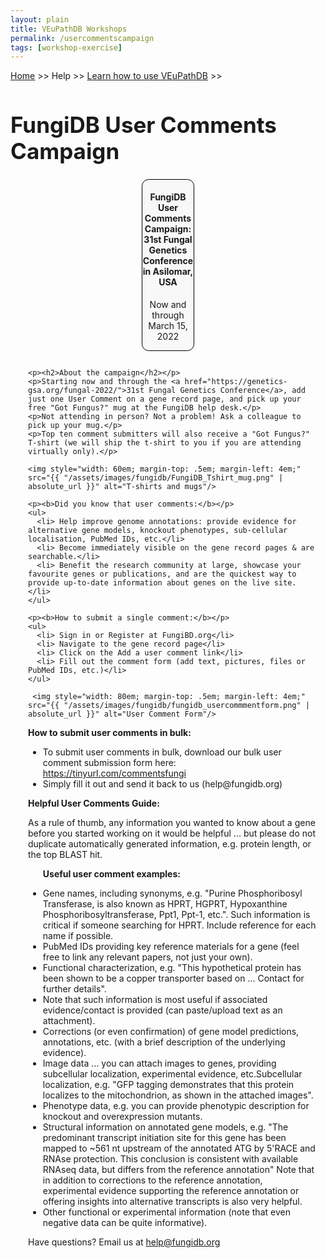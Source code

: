 ```yaml
---
layout: plain
title: VEuPathDB Workshops
permalink: /usercommentscampaign
tags: [workshop-exercise]
---
```

<style>
  h1 {
    font-size: 2.5em;
  }
  div.contents {
    margin-left: 1em;
    margin-bottom: 3em;
  }
  
  div.workshop {
    margin: 2em 1em;
  }

details summary, details ul {
  margin-top: 1em;
}
details summary {
  font-size: 120%;
  color: #069;
}
details p, details table {
  margin-left: 2em;
}
details table {
  margin-right: 6em;
}

table {
  margin-top: 1em;
  border-collapse: collapse;
}
/*
table, th, td {
  border: 1px solid black;
  padding: 0.5em;
}
*/
tr.break td {
  background-color: #DCDCDC;
}

table.hor-minimalist-a {
  text-align: left;
}
table.hor-minimalist-a th {
  font-size: 110%;
  font-weight: 400;
  color: #039;
  border-bottom: 2px solid #6678b1;
  padding: 0.5em;
  text-align: left;
}
table.hor-minimalist-a tr {
  border-bottom: 1px solid #ddd;
}
table.hor-minimalist-a tr:hover td {
  color: #039; 
}
table.hor-minimalist-a tr.other td {
  background-color: #fafafa;         
}
table.hor-minimalist-a tbody {
  display: table-row-group;
  vertical-align: middle;
  border-color: inherit;
}
table.hor-minimalist-a td {
  color: #669; 
  padding: 0.5em 0.5em 0.5em;
  vertical-align: middle;
}
table.hor-minimalist-a tfoot {
  font-size: 90%;
}
table.hor-minimalist-a tfoot tr {
  border:0;
}
th.time {
  width: 10%;
}
th.event {
  width: 50%;
}
th.author {
  width: 20%;
}
th.recording {
  width: 20%;
}
div.centered-title {
    border: 1px solid black;
    border-radius: 0.8em;
    text-align: center;
    margin-left: 15em;
    margin-right: 15em;
    background: #F8F8F8;
}
</style>

<p><a href="/">Home</a> >> Help >> 
   <a href="/a/app/static-content/landing.html">Learn how to use VEuPathDB</a> >> 
   </p>

<h1>FungiDB User Comments Campaign</h1>
<div class="static-content">


  <div class="centered-title">     
    <h4>FungiDB User Comments Campaign: 31st Fungal Genetics Conference in Asilomar, USA</h4>
    <p>Now and through March 15, 2022</p>
  </div>

  

<div class="contents">

  <div class="anchor"><a name="usercommentscampaign"></a></div>
  <div class="workshop">

    <p><h2>About the campaign</h2></p>
    <p>Starting now and through the <a href="https://genetics-gsa.org/fungal-2022/">31st Fungal Genetics Conference</a>, add just one User Comment on a gene record page, and pick up your free "Got Fungus?" mug at the FungiDB help desk.</p>
    <p>Not attending in person? Not a problem! Ask a colleague to pick up your mug.</p>
    <p>Top ten comment submitters will also receive a "Got Fungus?" T-shirt (we will ship the t-shirt to you if you are attending virtually only).</p>

    <img style="width: 60em; margin-top: .5em; margin-left: 4em;" src="{{ "/assets/images/fungidb/FungiDB_Tshirt_mug.png" | absolute_url }}" alt="T-shirts and mugs"/>
  
    <p><b>Did you know that user comments:</b></p>
    <ul>
      <li> Help improve genome annotations: provide evidence for alternative gene models, knockout phenotypes, sub-cellular localisation, PubMed IDs, etc.</li> 
      <li> Become immediately visible on the gene record pages & are searchable.</li> 
      <li> Benefit the research community at large, showcase your favourite genes or publications, and are the quickest way to provide up-to-date information about genes on the live site.</li> 
    </ul>
  
    <p><b>How to submit a single comment:</b></p>
    <ul>
      <li> Sign in or Register at FungiBD.org</li>
      <li> Navigate to the gene record page</li> 
      <li> Click on the Add a user comment link</li> 
      <li> Fill out the comment form (add text, pictures, files or PubMed IDs, etc.)</li> 
    </ul>

     <img style="width: 80em; margin-top: .5em; margin-left: 4em;" src="{{ "/assets/images/fungidb/fungidb_usercommmentform.png" | absolute_url }}" alt="User Comment Form"/>

  <p><b>How to submit user comments in bulk:</b></p>
    <ul>
      <li> To submit user comments in bulk, download our bulk user comment submission form here: <a href="https://tinyurl.com/commentsfungi">https://tinyurl.com/commentsfungi</a></li>
      <li> Simply fill it out and send it back to us (help@fungidb.org)</li>
    </ul>

 
  <p><b>Helpful User Comments Guide:</b></p>
  <p>As a rule of thumb, any information you wanted to know about a gene before you started working on it would be helpful ... but please do not duplicate automatically generated information, e.g. protein length, or the top BLAST hit.</p>

<ul><b>Useful user comment examples:</b></ul>
<ul>
    <li> Gene names, including synonyms, e.g. "Purine Phosphoribosyl Transferase, is also known as HPRT, HGPRT, Hypoxanthine Phosphoribosyltransferase, Ppt1, Ppt-1, etc.".  Such information is critical if someone searching for HPRT. Include reference for each name if possible.</li>
    <li> PubMed IDs providing key reference materials for a gene (feel free to link any relevant papers, not just your own).</li>
    <li> Functional characterization, e.g. "This hypothetical protein has been shown to be a copper transporter based on ...  Contact <xxxxx> for further details".</li>  
    <li> Note that such information is most useful if associated evidence/contact is provided (can paste/upload text as an attachment).</li>
    <li> Corrections (or even confirmation) of gene model predictions, annotations, etc. (with a brief description of the underlying evidence).</li>
    <li> Image data … you can attach images to genes, providing subcellular localization, experimental evidence, etc.Subcellular localization, e.g. "GFP tagging demonstrates that this protein localizes to the mitochondrion, as shown in the attached images".</li>
    <li> Phenotype data, e.g. you can provide phenotypic description for knockout and overexpression mutants.</li>
    <li> Structural information on annotated gene models, e.g. "The predominant transcript initiation site for this gene has been mapped to ~561 nt upstream of the annotated ATG by 5'RACE and RNAse protection.  This conclusion is consistent with available RNAseq data, but differs from the reference annotation"  Note that in addition to corrections to the reference annotation, experimental evidence supporting the reference annotation or offering insights into alternative transcripts is also very helpful.</li>
    <li>Other functional or experimental information (note that even negative data can be quite informative).</li>
</ul>

  

  Have questions? Email us at help@fungidb.org



